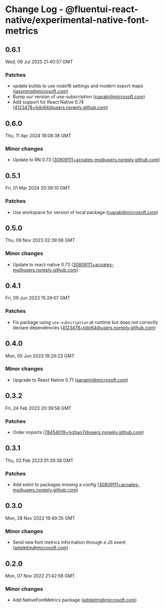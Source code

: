 # Change Log - @fluentui-react-native/experimental-native-font-metrics

<!-- This log was last generated on Wed, 09 Jul 2025 21:40:57 GMT and should not be manually modified. -->

<!-- Start content -->

## 0.6.1

Wed, 09 Jul 2025 21:40:57 GMT

### Patches

- update builds to use node16 settings and modern export maps (jasonmo@microsoft.com)
- Bump our version of use-subscription (ruaraki@microsoft.com)
- Add support for React Native 0.74 (4123478+tido64@users.noreply.github.com)

## 0.6.0

Thu, 11 Apr 2024 18:08:38 GMT

### Minor changes

- Update to RN 0.73 (30809111+acoates-ms@users.noreply.github.com)

## 0.5.1

Fri, 01 Mar 2024 20:39:10 GMT

### Patches

- Use workspace for version of local package (ruaraki@microsoft.com)

## 0.5.0

Thu, 09 Nov 2023 02:39:08 GMT

### Minor changes

- Update to react-native 0.72 (30809111+acoates-ms@users.noreply.github.com)

## 0.4.1

Fri, 09 Jun 2023 15:29:07 GMT

### Patches

- Fix package using `use-subscription` at runtime but does not correctly declare dependencies (4123478+tido64@users.noreply.github.com)

## 0.4.0

Mon, 05 Jun 2023 19:26:23 GMT

### Minor changes

- Upgrade to React Native 0.71 (sanajmi@microsoft.com)

## 0.3.2

Fri, 24 Feb 2023 20:39:58 GMT

### Patches

- Order imports (78454019+lyzhan7@users.noreply.github.com)

## 0.3.1

Thu, 02 Feb 2023 01:29:38 GMT

### Patches

- Add eslint to packages missing a config (30809111+acoates-ms@users.noreply.github.com)

## 0.3.0

Mon, 28 Nov 2022 19:49:35 GMT

### Minor changes

- Send new font metrics information through a JS event (adgleitm@microsoft.com)

## 0.2.0

Mon, 07 Nov 2022 21:42:58 GMT

### Minor changes

- Add NativeFontMetrics package (adgleitm@microsoft.com)
